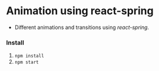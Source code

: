 # Animation using react-spring

- Different animations and transitions using _react-spring_.

### Install

1. `npm install`
2. `npm start`

